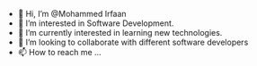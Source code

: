 - 👋 Hi, I’m @Mohammed Irfaan
- 👀 I’m interested in Software Development.
- 🌱 I’m currently interested in learning new technologies.
- 💞️ I’m looking to collaborate with different software developers
- 📫 How to reach me ...

<!---
Mohammedirfaan1/Mohammedirfaan1 is a ✨ special ✨ repository because its `README.md` (this file) appears on your GitHub profile.
You can click the Preview link to take a look at your changes.
--->
